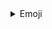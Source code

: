 <details>
  <summary>Emoji</summary>

  ### Emoji

  Los emoji son divertidos :sparkles:, y pueden ser un poco tontos :stuck_out_tongue_winking_eye:, pero también pueden ser una importante herramienta de comunicación al trabajar con equipos remotos ✅. El tono no se transmite tan claramente cuando leemos texto, si lo comparamos con una conversación cara a cara, y los emojis pueden ser una ayuda a la hora de comunicar contexto y emociones. :heart:

   Los emoji son más apropiados cuando se usan como extras adicionales, no en sustitución del texto. Con las imágenes, el texto descriptivo (alt-text) ayuda a hacerla más accesibles para lectores de pantalla, pero no está garantizado que los lectores de pantalla sepan transmitir la intencionalidad de un emoji. Asegúrate de que tu significado está claro a través del texto, de manera que los emoji resulten de ayuda en lugar de generar más confusión.

  Aquí tienes algunos ejemplos de emoji populares en Markdown.

  | Lo que ves | Lo que escribes |
  | ---------- | ------------ |
  | :heart:    | `:heart:`    |
  | :+1:       | `:+1:`       |
  | :smile:    | `:smile:`    |
  | :sparkles: | `:sparkles:` |
  | :tada:     | `:tada:`     |

  Para más información sobre los emoji disponibles, [revisa esta útil chuleta](https://gist.github.com/rxaviers/7360908). En la mayoría de campos de texto en GitHub, puedes teclear `:` y empezar a escribir el nombre de un emoji. Una búsqueda aproximada te devolverá los cinco mejores resultados y te dejará seleccionar uno.

  ![imagen de búsqueda aproximada de emojis en GitHub](https://user-images.githubusercontent.com/9906718/34602228-47cab148-f1ff-11e7-91f1-56d0fed702f0.png)
  <hr>
</details>
